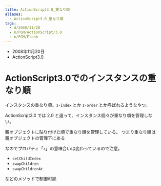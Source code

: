```yaml
---
title: ActionScript3.0_重なり順
aliases:
  - ActionScript3.0_重なり順
tags:
  - d/2008/11/20
  - n/PGM/ActionScript/3.0
  - n/PGM/Flash
---
```


- 2008年11月20日
- ActionScript3.0

ActionScript3.0でのインスタンスの重なり順
================================================================================
インスタンスの重なり順。`z-index` とか `z-order` とか呼ばれるようなやつ。

ActionScript3.0 では 2.0 と違って、インスタンス個々が重なり順を管理しない。

親オブジェクトに貼り付けた順で重なり順を管理している。
つまり重なり順は親オブジェクトの管理下にある

なのでプロパティ「`z`」の意味合いは変わっているので注意。

- `setChildIndex`
- `swapChildren`
- `swapChildrenAt`

などのメソッドで制御可能

